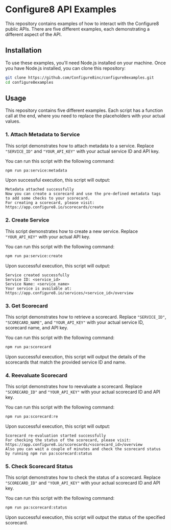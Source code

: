 # Configure8 API Examples

This repository contains examples of how to interact with the Configure8 public APIs. There are five different examples, each demonstrating a different aspect of the API.

## Installation

To use these examples, you'll need Node.js installed on your machine. Once you have Node.js installed, you can clone this repository:

```bash
git clone https://github.com/Configure8inc/configure8examples.git
cd configure8examples
```

## Usage

This repository contains five different examples. Each script has a function call at the end, where you need to replace the placeholders with your actual values.

### 1. Attach Metadata to Service

This script demonstrates how to attach metadata to a service. Replace `"SERVICE_ID"` and `"YOUR_API_KEY"` with your actual service ID and API key.

You can run this script with the following command:

```bash
npm run pa:service:metadata
```

Upon successful execution, this script will output:

```
Metadata attached successfully
Now you can create a scorecard and use the pre-defined metadata tags to add some checks to your scorecard.
For creating a scorecard, please visit: https://app.configure8.io/scorecards/create
```

### 2. Create Service

This script demonstrates how to create a new service. Replace `"YOUR_API_KEY"` with your actual API key.

You can run this script with the following command:

```bash
npm run pa:service:create
```

Upon successful execution, this script will output:

```
Service created successfully
Service ID: <service_id>
Service Name: <service_name>
Your service is available at: https://app.configure8.io/services/<service_id>/overview
```

### 3. Get Scorecard

This script demonstrates how to retrieve a scorecard. Replace `"SERVICE_ID"`, `"SCORECARD_NAME"`, and `"YOUR_API_KEY"` with your actual service ID, scorecard name, and API key.

You can run this script with the following command:

```bash
npm run pa:scorecard
```

Upon successful execution, this script will output the details of the scorecards that match the provided service ID and name.

### 4. Reevaluate Scorecard

This script demonstrates how to reevaluate a scorecard. Replace `"SCORECARD_ID"` and `"YOUR_API_KEY"` with your actual scorecard ID and API key.

You can run this script with the following command:

```bash
npm run pa:scorecard:re
```

Upon successful execution, this script will output:

```
Scorecard re-evaluation started successfully
For checking the status of the scorecard, please visit: https://app.configure8.io/scorecards/<scorecard_id>/overview
Also you can wait a couple of minutes and check the scorecard status by running npm run pa:scorecard:status
```

### 5. Check Scorecard Status

This script demonstrates how to check the status of a scorecard. Replace `"SCORECARD_ID"` and `"YOUR_API_KEY"` with your actual scorecard ID and API key.

You can run this script with the following command:

```bash
npm run pa:scorecard:status
```

Upon successful execution, this script will output the status of the specified scorecard.
